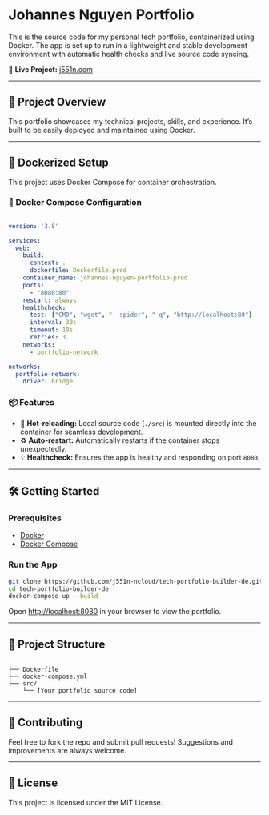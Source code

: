 

# Johannes Nguyen Portfolio

This is the source code for my personal tech portfolio, containerized using Docker. The app is set up to run in a lightweight and stable development environment with automatic health checks and live source code syncing.

🔗 **Live Project:** [j551n.com](https://j551n.com)

---

## 🚀 Project Overview

This portfolio showcases my technical projects, skills, and experience. It’s built to be easily deployed and maintained using Docker.

---

## 🐳 Dockerized Setup

This project uses Docker Compose for container orchestration.

### 🧱 Docker Compose Configuration

```yaml

version: '3.8'

services:
  web:
    build:
      context: .
      dockerfile: Dockerfile.prod
    container_name: johannes-nguyen-portfolio-prod
    ports:
      - "8080:80"
    restart: always
    healthcheck:
      test: ["CMD", "wget", "--spider", "-q", "http://localhost:80"]
      interval: 30s
      timeout: 10s
      retries: 3
    networks:
      - portfolio-network

networks:
  portfolio-network:
    driver: bridge

```

### 📦 Features

- 🔄 **Hot-reloading:** Local source code (`./src`) is mounted directly into the container for seamless development.
- ♻️ **Auto-restart:** Automatically restarts if the container stops unexpectedly.
- 💡 **Healthcheck:** Ensures the app is healthy and responding on port `8080`.

---

## 🛠️ Getting Started

### Prerequisites

- [Docker](https://www.docker.com/products/docker-desktop)
- [Docker Compose](https://docs.docker.com/compose/install/)

### Run the App

```bash
git clone https://github.com/j551n-ncloud/tech-portfolio-builder-de.git
cd tech-portfolio-builder-de
docker-compose up --build
```

Open [http://localhost:8080](http://localhost:8080) in your browser to view the portfolio.

---

## 📁 Project Structure

```
.
├── Dockerfile
├── docker-compose.yml
└── src/
    └── [Your portfolio source code]
```

---

## 🤝 Contributing

Feel free to fork the repo and submit pull requests! Suggestions and improvements are always welcome.

---

## 🧾 License

This project is licensed under the MIT License.

